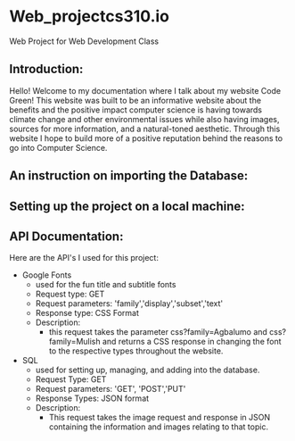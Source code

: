 # Web_projectcs310.io
Web Project for Web Development Class

## Introduction:
Hello! Welcome to my documentation where I talk about my website Code Green! This website was built to be an informative website about the benefits and the positive impact computer science is having towards climate change and other environmental issues while also having images, sources for more information, and a natural-toned aesthetic. Through this website I hope to build more of a positive reputation behind the reasons to go into Computer Science.
## An instruction on importing the Database:
## Setting up the project on a local machine:
## API Documentation:
Here are the API's I used for this project:
- Google Fonts
    - used for the fun title and subtitle fonts
    - Request type: GET
    - Request parameters: 'family','display','subset','text'
    - Response type: CSS Format
    - Description: 
        - this request takes the parameter css?family=Agbalumo and css?family=Mulish and returns a CSS response in changing the font to the respective types throughout the website.
- SQL
    - used for setting up, managing, and adding into the database.
    - Request Type: GET
    - Request parameters: 'GET', 'POST','PUT'
    - Response Types: JSON format
    - Description:
        - This request takes the image request and response in JSON containing the information and images relating to that topic.